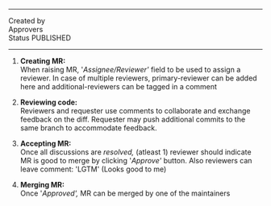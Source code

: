   ------------ -----------
  Created by   
  Approvers    
  Status       PUBLISHED
  ------------ -----------

1.  **Creating MR:**\
    When raising MR, '*Assignee/Reviewer'* field to be used to assign a
    reviewer. In case of multiple reviewers, primary-reviewer can be
    added here and additional-reviewers can be tagged in a comment

2.  **Reviewing code:**\
    Reviewers and requester use comments to collaborate and exchange
    feedback on the diff. Requester may push additional commits to the
    same branch to accommodate feedback.

3.  **Accepting MR:**\
    Once all discussions are *resolved,* (atleast 1) reviewer should
    indicate MR is good to merge by clicking '*Approve'* button. Also
    reviewers can leave comment: 'LGTM' (Looks good to me)

4.  **Merging MR:**\
    Once \'*Approved\',* MR can be merged by one of the maintainers
